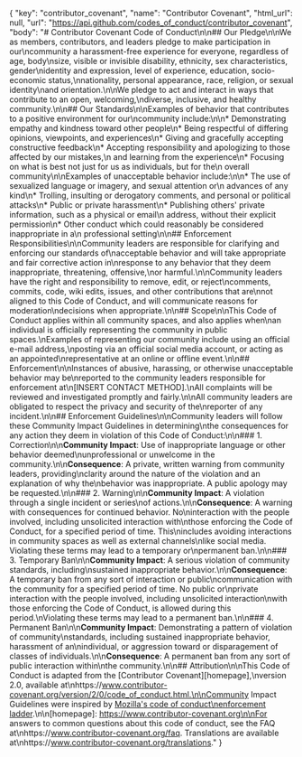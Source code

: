 {
    "key": "contributor_covenant",
    "name": "Contributor Covenant",
    "html_url": null,
    "url": "https://api.github.com/codes_of_conduct/contributor_covenant",
    "body": "# Contributor Covenant Code of Conduct\n\n## Our Pledge\n\nWe as members, contributors, and leaders pledge to make participation in our\ncommunity a harassment-free experience for everyone, regardless of age, body\nsize, visible or invisible disability, ethnicity, sex characteristics, gender\nidentity and expression, level of experience, education, socio-economic status,\nnationality, personal appearance, race, religion, or sexual identity\nand orientation.\n\nWe pledge to act and interact in ways that contribute to an open, welcoming,\ndiverse, inclusive, and healthy community.\n\n## Our Standards\n\nExamples of behavior that contributes to a positive environment for our\ncommunity include:\n\n* Demonstrating empathy and kindness toward other people\n* Being respectful of differing opinions, viewpoints, and experiences\n* Giving and gracefully accepting constructive feedback\n* Accepting responsibility and apologizing to those affected by our mistakes,\n  and learning from the experience\n* Focusing on what is best not just for us as individuals, but for the\n  overall community\n\nExamples of unacceptable behavior include:\n\n* The use of sexualized language or imagery, and sexual attention or\n  advances of any kind\n* Trolling, insulting or derogatory comments, and personal or political attacks\n* Public or private harassment\n* Publishing others' private information, such as a physical or email\n  address, without their explicit permission\n* Other conduct which could reasonably be considered inappropriate in a\n  professional setting\n\n## Enforcement Responsibilities\n\nCommunity leaders are responsible for clarifying and enforcing our standards of\nacceptable behavior and will take appropriate and fair corrective action in\nresponse to any behavior that they deem inappropriate, threatening, offensive,\nor harmful.\n\nCommunity leaders have the right and responsibility to remove, edit, or reject\ncomments, commits, code, wiki edits, issues, and other contributions that are\nnot aligned to this Code of Conduct, and will communicate reasons for moderation\ndecisions when appropriate.\n\n## Scope\n\nThis Code of Conduct applies within all community spaces, and also applies when\nan individual is officially representing the community in public spaces.\nExamples of representing our community include using an official e-mail address,\nposting via an official social media account, or acting as an appointed\nrepresentative at an online or offline event.\n\n## Enforcement\n\nInstances of abusive, harassing, or otherwise unacceptable behavior may be\nreported to the community leaders responsible for enforcement at\n[INSERT CONTACT METHOD].\nAll complaints will be reviewed and investigated promptly and fairly.\n\nAll community leaders are obligated to respect the privacy and security of the\nreporter of any incident.\n\n## Enforcement Guidelines\n\nCommunity leaders will follow these Community Impact Guidelines in determining\nthe consequences for any action they deem in violation of this Code of Conduct:\n\n### 1. Correction\n\n**Community Impact**: Use of inappropriate language or other behavior deemed\nunprofessional or unwelcome in the community.\n\n**Consequence**: A private, written warning from community leaders, providing\nclarity around the nature of the violation and an explanation of why the\nbehavior was inappropriate. A public apology may be requested.\n\n### 2. Warning\n\n**Community Impact**: A violation through a single incident or series\nof actions.\n\n**Consequence**: A warning with consequences for continued behavior. No\ninteraction with the people involved, including unsolicited interaction with\nthose enforcing the Code of Conduct, for a specified period of time. This\nincludes avoiding interactions in community spaces as well as external channels\nlike social media. Violating these terms may lead to a temporary or\npermanent ban.\n\n### 3. Temporary Ban\n\n**Community Impact**: A serious violation of community standards, including\nsustained inappropriate behavior.\n\n**Consequence**: A temporary ban from any sort of interaction or public\ncommunication with the community for a specified period of time. No public or\nprivate interaction with the people involved, including unsolicited interaction\nwith those enforcing the Code of Conduct, is allowed during this period.\nViolating these terms may lead to a permanent ban.\n\n### 4. Permanent Ban\n\n**Community Impact**: Demonstrating a pattern of violation of community\nstandards, including sustained inappropriate behavior,  harassment of an\nindividual, or aggression toward or disparagement of classes of individuals.\n\n**Consequence**: A permanent ban from any sort of public interaction within\nthe community.\n\n## Attribution\n\nThis Code of Conduct is adapted from the [Contributor Covenant][homepage],\nversion 2.0, available at\nhttps://www.contributor-covenant.org/version/2/0/code_of_conduct.html.\n\nCommunity Impact Guidelines were inspired by [Mozilla's code of conduct\nenforcement ladder](https://github.com/mozilla/diversity).\n\n[homepage]: https://www.contributor-covenant.org\n\nFor answers to common questions about this code of conduct, see the FAQ at\nhttps://www.contributor-covenant.org/faq. Translations are available at\nhttps://www.contributor-covenant.org/translations."
}
